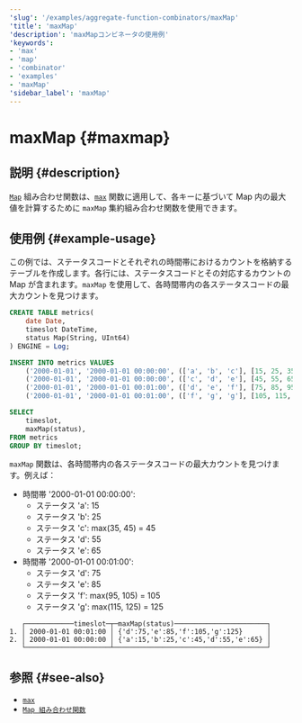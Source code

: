 ```yaml
---
'slug': '/examples/aggregate-function-combinators/maxMap'
'title': 'maxMap'
'description': 'maxMapコンビネータの使用例'
'keywords':
- 'max'
- 'map'
- 'combinator'
- 'examples'
- 'maxMap'
'sidebar_label': 'maxMap'
---
```





# maxMap {#maxmap}

## 説明 {#description}

[`Map`](/sql-reference/aggregate-functions/combinators#-map) 組み合わせ関数は、[`max`](/sql-reference/aggregate-functions/reference/max) 関数に適用して、各キーに基づいて Map 内の最大値を計算するために `maxMap` 集約組み合わせ関数を使用できます。

## 使用例 {#example-usage}

この例では、ステータスコードとそれぞれの時間帯におけるカウントを格納するテーブルを作成します。各行には、ステータスコードとその対応するカウントの Map が含まれます。`maxMap` を使用して、各時間帯内の各ステータスコードの最大カウントを見つけます。

```sql title="クエリ"
CREATE TABLE metrics(
    date Date,
    timeslot DateTime,
    status Map(String, UInt64)
) ENGINE = Log;

INSERT INTO metrics VALUES
    ('2000-01-01', '2000-01-01 00:00:00', (['a', 'b', 'c'], [15, 25, 35])),
    ('2000-01-01', '2000-01-01 00:00:00', (['c', 'd', 'e'], [45, 55, 65])),
    ('2000-01-01', '2000-01-01 00:01:00', (['d', 'e', 'f'], [75, 85, 95])),
    ('2000-01-01', '2000-01-01 00:01:00', (['f', 'g', 'g'], [105, 115, 125]));

SELECT
    timeslot,
    maxMap(status),
FROM metrics
GROUP BY timeslot;
```

`maxMap` 関数は、各時間帯内の各ステータスコードの最大カウントを見つけます。例えば：
- 時間帯 '2000-01-01 00:00:00':
  - ステータス 'a': 15
  - ステータス 'b': 25
  - ステータス 'c': max(35, 45) = 45
  - ステータス 'd': 55
  - ステータス 'e': 65
- 時間帯 '2000-01-01 00:01:00':
  - ステータス 'd': 75
  - ステータス 'e': 85
  - ステータス 'f': max(95, 105) = 105
  - ステータス 'g': max(115, 125) = 125

```response title="レスポンス"
   ┌────────────timeslot─┬─maxMap(status)───────────────────────┐
1. │ 2000-01-01 00:01:00 │ {'d':75,'e':85,'f':105,'g':125}      │
2. │ 2000-01-01 00:00:00 │ {'a':15,'b':25,'c':45,'d':55,'e':65} │
   └─────────────────────┴──────────────────────────────────────┘
```

## 参照 {#see-also}
- [`max`](/sql-reference/aggregate-functions/reference/max)
- [`Map 組み合わせ関数`](/sql-reference/aggregate-functions/combinators#-map)
